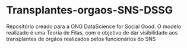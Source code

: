 # Transplantes-orgaos-SNS-DSSG
Repositório creado para a ONG DataScience for Social Good. O modelo realizado é uma Teoria de Filas, com o objetivo de dar visibilidade aos transplantes de órgãos realizados pelos funcionários do SNS
